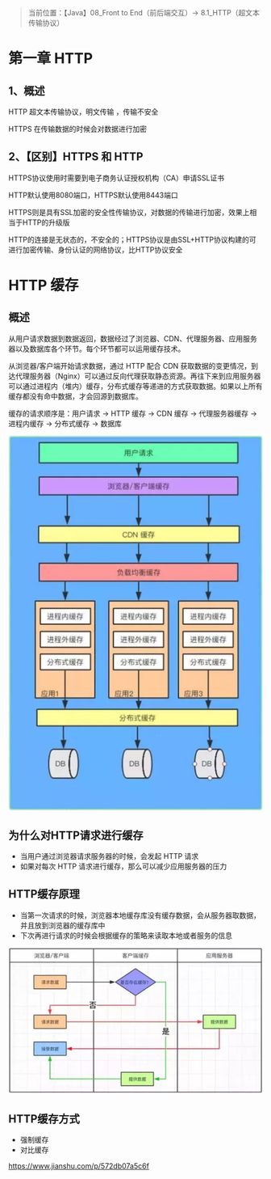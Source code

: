 >  当前位置：【Java】08_Front to End（前后端交互）-> 8.1_HTTP（超文本传输协议）

# 第一章 HTTP

## 1、概述

HTTP 超⽂本传输协议，明⽂传输 ，传输不安全

HTTPS 在传输数据的时候会对数据进⾏加密



## 2、【区别】HTTPS 和 HTTP

HTTPS协议使⽤时需要到电⼦商务认证授权机构（CA）申请SSL证书

HTTP默认使⽤8080端口，HTTPS默认使⽤8443端口

HTTPS则是具有SSL加密的安全性传输协议，对数据的传输进⾏加密，效果上相当于HTTP的升级版

HTTP的连接是⽆状态的，不安全的；HTTPS协议是由SSL+HTTP协议构建的可进⾏加密传输、身份认证的⽹络协议，⽐HTTP协议安全



# HTTP 缓存

## 概述

从用户请求数据到数据返回，数据经过了浏览器、CDN、代理服务器、应用服务器以及数据库各个环节。每个环节都可以运用缓存技术。

从浏览器/客户端开始请求数据，通过 HTTP 配合 CDN 获取数据的变更情况，到达代理服务器（Nginx）可以通过反向代理获取静态资源。再往下来到应用服务器可以通过进程内（堆内）缓存，分布式缓存等递进的方式获取数据。如果以上所有缓存都没有命中数据，才会回源到数据库。

缓存的请求顺序是：用户请求 → HTTP 缓存 → CDN 缓存 → 代理服务器缓存 → 进程内缓存 → 分布式缓存 → 数据库

![image-20210309103323629](image/image-20210309103323629.png)



## 为什么对HTTP请求进行缓存

- 当用户通过浏览器请求服务器的时候，会发起 HTTP 请求
- 如果对每次 HTTP 请求进行缓存，那么可以减少应用服务器的压力



## HTTP缓存原理

- 当第一次请求的时候，浏览器本地缓存库没有缓存数据，会从服务器取数据，并且放到浏览器的缓存库中
- 下次再进行请求的时候会根据缓存的策略来读取本地或者服务的信息

![image-20210309103334276](image/image-20210309103334276.png)

## HTTP缓存方式

- 强制缓存
- 对比缓存



https://www.jianshu.com/p/572db07a5c6f